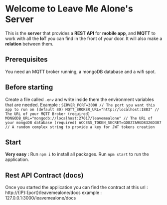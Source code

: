 # Welcome to Leave Me Alone's Server

This is the **server** that provides a **REST API** for **mobile app**, and **MQTT** to work with all the **IoT** you can find in the front of your door. It will also make a **relation** between them.


## Prerequisites

You need an MQTT broker running, a mongoDB database and a wifi spot.

## Before starting

Create a file called `.env` and write inside them the environment variables that are needed.
Example :
`
SERVER_PORT=3000 // The port you want this app to run on (default 80)
MQTT_BROKER_URL="http://localhost:1883" // The URL of your MQTT Broker (required)
MONGODB_URL="mongodb://localhost:27017/leavemealone" // The URL of your mongoDB database (required)
ACCESS_TOKEN_SECRET=GD8Z7A9GD8326D307 // A random complex string to provide a key for JWT tokens creation
`

## Start
**Very easy :**
Run `npm i` to install all packages.
Run `npm start` to run the application.

## Rest API Contract (docs)

Once you started the application you can find the contract at this url : http://{IP}:{port}/leavemealone/docs
example : 127.0.0.1:3000/leavemealone/docs